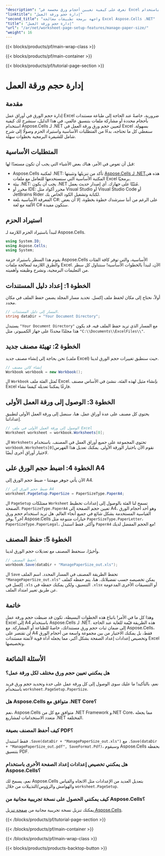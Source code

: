 ```yaml
---
"description": "تعرف على كيفية تعيين أحجام ورق مخصصة في Excel باستخدام Aspose.Cells لـ .NET باستخدام هذا الدليل السهل خطوة بخطوة."
"linktitle": "إدارة حجم ورقة العمل"
"second_title": "واجهة برمجة تطبيقات معالجة Excel Aspose.Cells .NET"
"title": "إدارة حجم ورقة العمل"
"url": "/ar/net/worksheet-page-setup-features/manage-paper-size/"
"weight": 16
---
```


{{< blocks/products/pf/main-wrap-class >}}

{{< blocks/products/pf/main-container >}}

{{< blocks/products/pf/tutorial-page-section >}}

# إدارة حجم ورقة العمل

## مقدمة
إدارة حجم الورق في أوراق عمل Excel ضرورية، خاصةً عند الحاجة إلى طباعة مستندات بأحجام محددة أو مشاركة ملفات بتنسيق عالمي. في هذا الدليل، سنشرح لك كيفية استخدام Aspose.Cells لـ .NET لتعيين حجم ورق ورقة العمل في Excel بسهولة. سنغطي كل ما تحتاجه، بدءًا من المتطلبات الأساسية واستيراد الحزم وصولًا إلى شرح شامل للشيفرة البرمجية بخطوات سهلة.
## المتطلبات الأساسية
قبل أن تغوص في الأمر، هناك بعض الأشياء التي يجب أن تكون مستعدًا لها:
- Aspose.Cells لمكتبة .NET: تأكد من تنزيلها وتثبيتها [Aspose.Cells لـ .NET](https://releases.aspose.com/cells/net/)هذه هي المكتبة الأساسية التي سنستخدمها للتعامل مع ملفات Excel برمجيًا.
- بيئة .NET: يجب أن يكون .NET مُثبّتًا على جهازك. أي إصدار حديث يعمل.
- محرر أو IDE: محرر أكواد مثل Visual Studio أو Visual Studio Code أو JetBrains Rider لكتابة وتشغيل الكود الخاص بك.
- المعرفة الأساسية بلغة C#: على الرغم من أننا سنرشدك خطوة بخطوة، إلا أن بعض الألفة مع لغة C# ستكون مفيدة.
## استيراد الحزم
لنبدأ باستيراد الحزم اللازمة لـ Aspose.Cells.
```csharp
using System.IO;
using Aspose.Cells;
using System;
```
يقوم هذا السطر باستيراد حزمة Aspose.Cells الأساسية، والتي توفر كافة الفئات والطرق اللازمة لمعالجة ملفات Excel.
الآن، لنبدأ بالخطوات الأساسية! سنتناول كل سطر من التعليمات البرمجية، ونشرح وظيفته وأهميته.
## الخطوة 1: إعداد دليل المستندات
أولاً، نحتاج إلى مكان لحفظ ملف إكسل. تحديد مسار المجلد يضمن حفظ الملف في مكان محدد.
```csharp
// المسار إلى دليل المستندات.
string dataDir = "Your Document Directory";
```
يستبدل `"Your Document Directory"` مع المسار الذي تريد حفظ الملف فيه. قد يكون هذا مجلدًا محددًا على جهاز الكمبيوتر، مثل `"C:\\Documents\\ExcelFiles\\"`.
## الخطوة 2: تهيئة مصنف جديد
نحن بحاجة إلى إنشاء مصنف جديد (ملف Excel) حيث سنطبق تغييرات حجم الورق لدينا.
```csharp
// إنشاء كائن مصنف
Workbook workbook = new Workbook();
```
ال `Workbook` تُمثل الفئة ملف Excel. بإنشاء مثيل لهذه الفئة، ننشئ في الأساس مصنف Excel فارغًا يمكننا تعديله كيفما نشاء.
## الخطوة 3: الوصول إلى ورقة العمل الأولى
يحتوي كل مصنف على عدة أوراق عمل. هنا، سنصل إلى ورقة العمل الأولى لتطبيق إعداداتنا.
```csharp
// الوصول إلى ورقة العمل الأولى في ملف Excel
Worksheet worksheet = workbook.Worksheets[0];
```
ال `Worksheets` تحتوي المجموعة على جميع أوراق العمل في المصنف. باستخدام `workbook.Worksheets[0]`نقوم الآن باختيار الورقة الأولى. يمكنك تعديل هذا الفهرس لاختيار أوراق أخرى أيضًا.
## الخطوة 4: اضبط حجم الورق على A4
الآن يأتي جوهر مهمتنا - ضبط حجم الورق إلى A4.
```csharp
// ضبط حجم الورق إلى A4
worksheet.PageSetup.PaperSize = PaperSizeType.PaperA4;
```
ال `PageSetup` ممتلكات `Worksheet` تسمح لنا الفئة بالوصول إلى إعدادات تخطيط الصفحة. `PaperSizeType.PaperA4` تعيين حجم الصفحة إلى A4، وهو أحد أحجام الورق القياسية المستخدمة بشكل شائع في جميع أنحاء العالم.
هل تريد استخدام حجم ورق آخر؟ يوفر Aspose.Cells خيارات متنوعة مثل `PaperSizeType.PaperLetter`، `PaperSizeType.PaperLegal`، وأكثر. فقط استبدل `PaperA4` مع الحجم المفضل لديك!
## الخطوة 5: حفظ المصنف
وأخيرًا، سنحفظ المصنف مع تعديلات حجم الورق لدينا.
```csharp
// احفظ المصنف.
workbook.Save(dataDir + "ManagePaperSize_out.xls");
```
ال `Save` تحفظ الطريقة المصنف في المسار المحدد. اسم الملف `"ManagePaperSize_out.xls"` يمكن تخصيصه حسب تفضيلاتك. هنا، يتم حفظه كملف إكسل في `.xls` التنسيق، ولكن يمكنك حفظه في `.xlsx` أو التنسيقات الأخرى المدعومة عن طريق تغيير امتداد الملف.
## خاتمة
وهذا كل ما في الأمر! باتباع هذه الخطوات البسيطة، تكون قد ضبطت حجم ورقة عمل Excel إلى A4 باستخدام Aspose.Cells لـ .NET. هذه الطريقة قيّمة للغاية عند الحاجة إلى ضمان ثبات حجم ورق مستنداتك، خاصةً للطباعة أو المشاركة. 
مع Aspose.Cells، لن تقتصر على A4 فقط، بل يمكنك الاختيار من بين مجموعة واسعة من أحجام الورق وتخصيص إعدادات إعداد الصفحة بشكل أكبر، مما يجعله أداة قوية لأتمتة مستندات Excel وتخصيصها.
## الأسئلة الشائعة
### هل يمكنني تعيين حجم ورق مختلف لكل ورقة عمل؟
نعم، بالتأكيد! ما عليك سوى الوصول إلى كل ورقة عمل على حدة وتحديد حجم ورق فريد باستخدام `worksheet.PageSetup.PaperSize`.
### هل Aspose.Cells متوافق مع .NET Core؟
نعم، Aspose.Cells متوافق مع كل من .NET Framework و.NET Core، مما يجعله متعدد الاستخدامات لمشاريع .NET المختلفة.
### كيف أحفظ المصنف بصيغة PDF؟
فقط استبدل `.Save(dataDir + "ManagePaperSize_out.xls")` مع `.Save(dataDir + "ManagePaperSize_out.pdf", SaveFormat.Pdf)`، وسيقوم Aspose.Cells بحفظه بتنسيق PDF.
### هل يمكنني تخصيص إعدادات إعداد الصفحة الأخرى باستخدام Aspose.Cells؟
نعم، يسمح لك Aspose.Cells بتعديل العديد من الإعدادات مثل الاتجاه والقياس والهوامش والرؤوس/التذييلات من خلال `worksheet.PageSetup`.
### كيف يمكنني الحصول على نسخة تجريبية مجانية من Aspose.Cells؟
يمكنك تنزيل نسخة تجريبية مجانية من [صفحة تنزيل Aspose.Cells](https://releases.aspose.com/).


{{< /blocks/products/pf/tutorial-page-section >}}

{{< /blocks/products/pf/main-container >}}

{{< /blocks/products/pf/main-wrap-class >}}

{{< blocks/products/products-backtop-button >}}